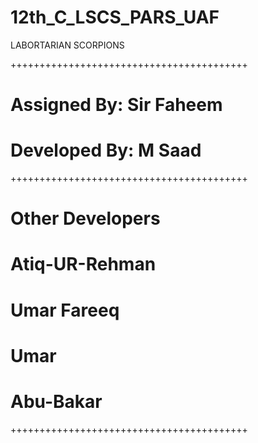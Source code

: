 # 12th_C_LSCS_PARS_UAF
LABORTARIAN SCORPIONS

+++++++++++++++++++++++++++++++++++++++++
# Assigned By: Sir Faheem 
# Developed By: M Saad
+++++++++++++++++++++++++++++++++++++++++
# Other Developers
# Atiq-UR-Rehman
# Umar Fareeq
# Umar
# Abu-Bakar
+++++++++++++++++++++++++++++++++++++++++
